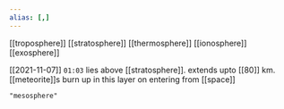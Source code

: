 ```yaml
---
alias: [,]
---
```

[[troposphere]] [[stratosphere]] [[thermosphere]] [[ionosphere]] [[exosphere]]

[[2021-11-07]]  `01:03`
lies above [[stratosphere]]. extends upto [[80]] km.
[[meteorite]]s burn up in this layer on entering from [[space]]
```query
"mesosphere"
```